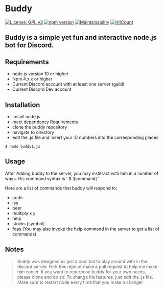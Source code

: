 # Buddy
[![License: GPL v3](https://img.shields.io/badge/License-GPLv3-blue.svg)](https://www.gnu.org/licenses/gpl-3.0)
[![npm version](https://badge.fury.io/js/node-fetch.svg)](https://badge.fury.io/js/node-fetch)
[![Maintainability](https://api.codeclimate.com/v1/badges/a3a91ff9c00a800c5850/maintainability)](https://codeclimate.com/github/underd0g1/buddy/maintainability)
[![HitCount](http://hits.dwyl.io/underd0g1/buddy.svg)](http://hits.dwyl.io/underd0g1/buddy)

## Buddy is a simple yet fun and interactive node.js bot for Discord.

## Requirements

- node.js version 10 or higher
- Npm 4.x.x or higher
- Current Discord account with at least one server (guild)
- Current Discord Dev account


## Installation

- Install node.js  
- meet dependency Requirements
- clone the buddy repository
- navigate to directory
- edit the .js file and insert your ID numbers into the corresponding places

` $ node buddy1.js `
## Usage
After Adding buddy to the server, you may insteract with him in a number of ways. 
His command syntax is ' $ ![command] '

Here are a list of commands that buddy will respond to:

 - code
 - iss
 - beer
 - multiply x y
 - help
 - stocks [symbol]
 - foas 
 (You may also invoke the help command in the server to get a list of commands)

## Notes

> Buddy was designed as just a cool bot to play around with in the discord server. Fork this repo or make a pull request to help me make him cooler. If you want to repurpose buddy for your own needs, please clone and do so! To change his features, just edit the .js file. Make sure to restart node every time that you make a change!  
